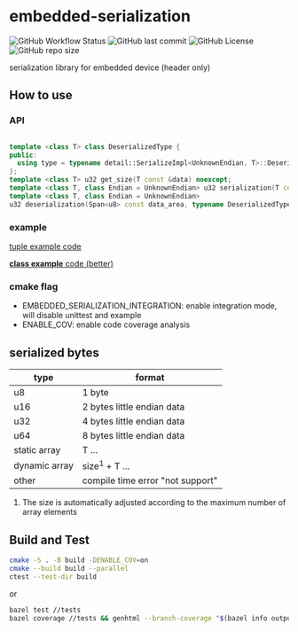 # embedded-serialization

![GitHub Workflow Status](https://img.shields.io/github/workflow/status/HerrCai0907/embedded-serialization/Release%20Test/main?label=build%20and%20test)
![GitHub last commit](https://img.shields.io/github/last-commit/HerrCai0907/embedded-serialization/main)
![GitHub License](https://img.shields.io/github/license/HerrCai0907/embedded-serialization)
![GitHub repo size](https://img.shields.io/github/repo-size/HerrCai0907/embedded-serialization)

serialization library for embedded device (header only)

## How to use

### API

```c++

template <class T> class DeserializedType {
public:
  using type = typename detail::SerializeImpl<UnknownEndian, T>::DeserializedType;
};
template <class T> u32 get_size(T const &data) noexcept;
template <class T, class Endian = UnknownEndian> u32 serialization(T const &data, Span<u8> const data_area) noexcept ;
template <class T, class Endian = UnknownEndian>
u32 deserialization(Span<u8> const data_area, typename DeserializedType<T>::type &out) noexcept;
```

### example

[tuple example code](example/tuple_example.cpp)

[**class example** code (better)](example/tuple_example.cpp)

### cmake flag

- EMBEDDED_SERIALIZATION_INTEGRATION: enable integration mode, will disable unittest and example
- ENABLE_COV: enable code coverage analysis

## serialized bytes

| type          | format                           |
| ------------- | -------------------------------- |
| u8            | 1 byte                           |
| u16           | 2 bytes little endian data       |
| u32           | 4 bytes little endian data       |
| u64           | 8 bytes little endian data       |
| static array  | T ...                            |
| dynamic array | size<sup>1</sup> + T ...         |
| other         | compile time error "not support" |

1. The size is automatically adjusted according to the maximum number of array elements

## Build and Test

```bash
cmake -S . -B build -DENABLE_COV=on
cmake --build build --parallel
ctest --test-dir build
```

or

```bash
bazel test //tests
bazel coverage //tests && genhtml --branch-coverage "$(bazel info output_path)/_coverage/_coverage_report.dat" -o bazel-cov
```
